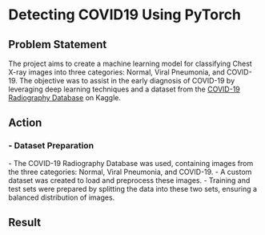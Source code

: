 # Detecting COVID19 Using PyTorch 

## Problem Statement 
The project aims to create a machine learning model for classifying Chest X-ray images into three categories: Normal, Viral Pneumonia, and COVID-19. The objective was to assist in the early diagnosis of COVID-19 by leveraging deep learning techniques and a dataset from the [COVID-19 Radiography Database](https://www.kaggle.com/datasets/tawsifurrahman/covid19-radiography-database) on Kaggle.


## Action 
 <h3>- Dataset Preparation</h3>
- The COVID-19 Radiography Database was used, containing images from the three categories: Normal, Viral Pneumonia, and COVID-19. 
- A custom dataset was created to load and preprocess these images.
- Training and test sets were prepared by splitting the data into these two sets, ensuring a balanced distribution of images.


## Result


